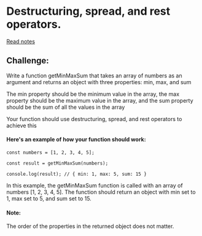 # Destructuring, spread, and rest operators.

[Read notes](https://www.freecodecamp.org/news/javascript-object-destructuring-spread-operator-rest-parameter/) 

## Challenge:

Write a function getMinMaxSum that takes an array of numbers as an argument and returns an object with three properties: min, max, and sum

The min property should be the minimum value in the array, the max property should be the maximum value in the array, and the sum property should be the sum of all the values in the array

Your function should use destructuring, spread, and rest operators to achieve this

#### Here's an example of how your function should work:
```
const numbers = [1, 2, 3, 4, 5];

const result = getMinMaxSum(numbers);

console.log(result); // { min: 1, max: 5, sum: 15 }
```
In this example, the getMinMaxSum function is called with an array of numbers [1, 2, 3, 4, 5]. The function should return an object with min set to 1, max set to 5, and sum set to 15.

#### Note:
 The order of the properties in the returned object does not matter.